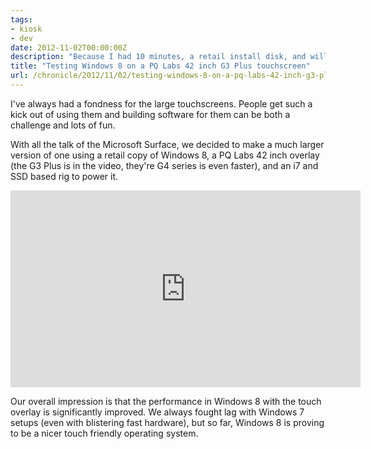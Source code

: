 ```yaml
---
tags:
- kiosk
- dev
date: 2012-11-02T00:00:00Z
description: "Because I had 10 minutes, a retail install disk, and willing test subject, we took Windows 8 and a PQ Labs 42 inch G3 Plus touchscreen for a spin."
title: "Testing Windows 8 on a PQ Labs 42 inch G3 Plus touchscreen"
url: /chronicle/2012/11/02/testing-windows-8-on-a-pq-labs-42-inch-g3-plus-touchscreen/
---
```


I've always had a fondness for the large touchscreens. People get such a kick out of using them and building software for them can be both a challenge and lots of fun.

With all the talk of the Microsoft Surface, we decided to make a much larger version of one using a retail copy of Windows 8, a PQ Labs 42 inch overlay (the G3 Plus is in the video, they're G4 series is even faster), and an i7 and SSD based rig to power it.

<iframe width="560" height="315" src="https://www.youtube.com/embed/tIjLtCXPzEU" frameborder="0" allowfullscreen></iframe>

Our overall impression is that the performance in Windows 8 with the touch overlay is significantly improved. We always fought lag with Windows 7 setups (even with blistering fast hardware), but so far, Windows 8 is proving to be a nicer touch friendly operating system.
